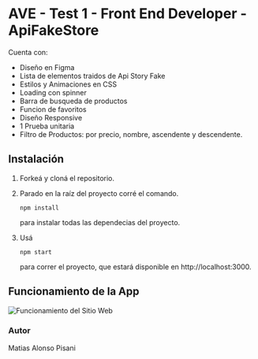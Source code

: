 # AVE - Test 1 - Front End Developer - ApiFakeStore  

Cuenta con:
- Diseño en Figma
- Lista de elementos traidos de Api Story Fake
- Estilos y Animaciones en CSS
- Loading con spinner
- Barra de busqueda de productos
- Funcion de favoritos
- Diseño Responsive
- 1 Prueba unitaria
- Filtro de Productos: por precio, nombre, ascendente y descendente.


## Instalación

1. Forkeá y cloná el repositorio.

2. Parado en la raíz del proyecto corré el comando.

   ```
   npm install
   ```

   para instalar todas las dependecias del proyecto.

3. Usá 

   ```
   npm start
   ```

   para correr el proyecto, que estará disponible en http://localhost:3000.

## Funcionamiento de la App

![Funcionamiento del Sitio Web](https://github.com/matias5804/)



### Autor

Matias Alonso Pisani